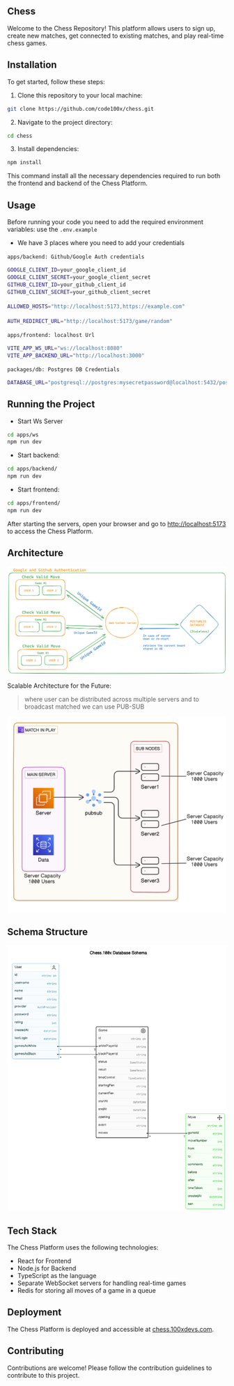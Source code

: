 ## Chess

Welcome to the Chess Repository! This platform allows users to sign up, create new matches, get connected to existing matches, and play real-time chess games.

## Installation

To get started, follow these steps:

1. Clone this repository to your local machine:
```bash
git clone https://github.com/code100x/chess.git
```

2. Navigate to the project directory:
```bash
cd chess
```

3. Install dependencies:
```bash
npm install
```

This command install all the necessary dependencies required to run both the frontend and backend of the Chess Platform.

## Usage

Before running your code you need to add the required environment variables:
use the `.env.example`

- We have 3 places where you need to add your credentials

`apps/backend: Github/Google Auth credentials`
```bash
GOOGLE_CLIENT_ID=your_google_client_id
GOOGLE_CLIENT_SECRET=your_google_client_secret
GITHUB_CLIENT_ID=your_github_client_id
GITHUB_CLIENT_SECRET=your_github_client_secret

ALLOWED_HOSTS="http://localhost:5173,https://example.com"

AUTH_REDIRECT_URL="http://localhost:5173/game/random"
```

`apps/frontend: localhost Url`
```bash
VITE_APP_WS_URL="ws://localhost:8080"
VITE_APP_BACKEND_URL="http://localhost:3000"
```

`packages/db: Postgres DB Credentials`
```bash
DATABASE_URL="postgresql://postgres:mysecretpassword@localhost:5432/postgres"
```

## Running the Project

- Start Ws Server
```bash
cd apps/ws
npm run dev
```

- Start backend:
```bash
cd apps/backend/
npm run dev
```

- Start frontend:
```bash
cd apps/frontend/
npm run dev
```

After starting the servers, open your browser and go to [http://localhost:5173](http://localhost:5173) to access the Chess Platform.

## Architecture

![image](./apps/frontend/public/Chess-structure.png)


Scalable Architecture for the Future:
> where user can be distributed across multiple servers and to broadcast matched we can use PUB-SUB 

![image](./apps/frontend/public/Chess-scalable.png)

## Schema Structure

![image](./apps/frontend/public/Chess-schema.png)



## Tech Stack

The Chess Platform uses the following technologies:

- React for Frontend
- Node.js for Backend
- TypeScript as the language
- Separate WebSocket servers for handling real-time games
- Redis for storing all moves of a game in a queue

## Deployment

The Chess Platform is deployed and accessible at [chess.100xdevs.com](http://chess.100xdevs.com/).

## Contributing

Contributions are welcome! Please follow the contribution guidelines to contribute to this project.
